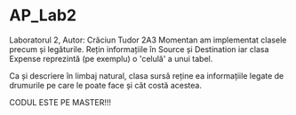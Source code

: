 # AP_Lab2
Laboratorul 2, Autor: Crăciun Tudor 2A3
Momentan am implementat clasele precum și legăturile.
Rețin informațiile în Source și Destination iar clasa Expense reprezintă (pe exemplu) o 'celulă' a unui tabel.

Ca și descriere în limbaj natural, clasa sursă reține ea informațiile legate de drumurile pe care le poate face și cât costă acestea.

CODUL ESTE PE MASTER!!!
